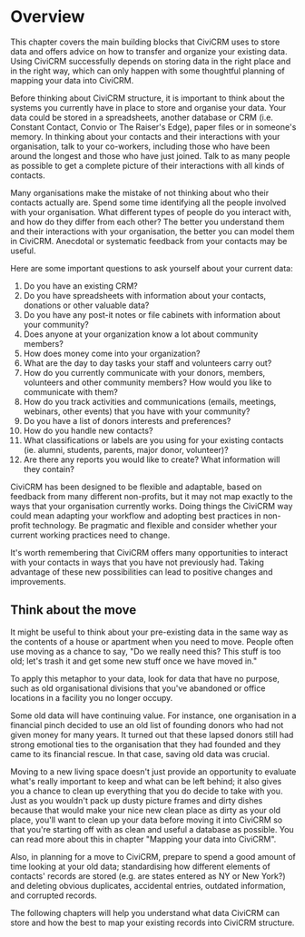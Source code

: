 Overview
========

This chapter covers the main building blocks that CiviCRM uses to store
data and offers advice on how to transfer and organize your existing
data. Using CiviCRM successfully depends on storing data in the right
place and in the right way, which can only happen with some thoughtful
planning of mapping your data into CiviCRM. 

Before thinking about CiviCRM structure, it is important to think about
the systems you currently have in place to store and organise your data.
Your data could be stored in a spreadsheets, another database or CRM
(i.e. Constant Contact, Convio or The Raiser's Edge), paper files or in
someone's memory. In thinking about your contacts and their interactions
with your organisation, talk to your co-workers, including those who
have been around the longest and those who have just joined. Talk to as
many people as possible to get a complete picture of their interactions
with all kinds of contacts. 
 
Many organisations make the mistake of not thinking about who their
contacts actually are. Spend some time identifying all the people
involved with your organisation. What different types of people do you
interact with, and how do they differ from each other? The better you
understand them and their interactions with your organisation, the
better you can model them in CiviCRM. Anecdotal or systematic feedback
from your contacts may be useful. 
 
Here are some important questions to ask yourself about your current
data: 

1.  Do you have an existing CRM?
2.  Do you have spreadsheets with information about your contacts,
    donations or other valuable data?
3.  Do you have any post-it notes or file cabinets with information
    about your community?
4.  Does anyone at your organization know a lot about community members?
5.  How does money come into your organization?
6.  What are the day to day tasks your staff and volunteers carry out?
7.  How do you currently communicate with your donors, members,
    volunteers and other community members? How would you like to
    communicate with them?
8.  How do you track activities and communications (emails, meetings,
    webinars, other events) that you have with your community?
9.  Do you have a list of donors interests and preferences?
10. How do you handle new contacts?
11. What classifications or labels are you using for your existing
    contacts (ie. alumni, students, parents, major donor, volunteer)?
12. Are there any reports you would like to create? What information
    will they contain?

CiviCRM has been designed to be flexible and adaptable, based on
feedback from many different non-profits, but it may not map exactly to
the ways that your organisation currently works. Doing things the
CiviCRM way could mean adapting your workflow and adopting best
practices in non-profit technology. Be pragmatic and flexible and
consider whether your current working practices need to change. 
 
It's worth remembering that CiviCRM offers many opportunities to
interact with your contacts in ways that you have not previously had.
Taking advantage of these new possibilities can lead to positive changes
and improvements.

Think about the move
--------------------

It might be useful to think about your pre-existing data in the same way
as the contents of a house or apartment when you need to move. People
often use moving as a chance to say, "Do we really need this? This stuff
is too old; let's trash it and get some new stuff once we have moved
in."

To apply this metaphor to your data, look for data that have no purpose,
such as old organisational divisions that you've abandoned or office
locations in a facility you no longer occupy.

Some old data will have continuing value. For instance, one organisation
in a financial pinch decided to use an old list of founding donors who
had not given money for many years. It turned out that these lapsed
donors still had strong emotional ties to the organisation that they had
founded and they came to its financial rescue. In that case, saving old
data was crucial.

Moving to a new living space doesn't just provide an opportunity to
evaluate what's really important to keep and what can be left behind; it
also gives you a chance to clean up everything that you do decide to
take with you. Just as you wouldn't pack up dusty picture frames and
dirty dishes because that would make your nice new clean place as dirty
as your old place, you'll want to clean up your data before moving it
into CiviCRM so that you're starting off with as clean and useful a
database as possible. You can read more about this in chapter "Mapping
your data into CiviCRM".

Also, in planning for a move to CiviCRM, prepare to spend a good amount
of time looking at your old data; standardising how different elements
of contacts' records are stored (e.g. are states entered as NY or New
York?) and deleting obvious duplicates, accidental entries, outdated
information, and corrupted records.  

The following chapters will help you understand what data CiviCRM can
store and how the best to map your existing records into CiviCRM
structure. 


